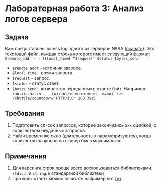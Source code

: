 # Лабораторная работа 3: Анализ логов сервера

## Задача
Вам предоставлен access.log одного из серверов NASA ([скачать](https://drive.google.com/file/d/1jjzMocc0Rn9TqkK_51Oo93Fy78KYnm2i/view)).
Это текстовый файл, каждая строка которого имеет следующий формат:
`$remote_addr - - [$local_time] “$request” $status $bytes_send`
* `$remote_addr` - источник запроса.
* `$local_time` - время запроса.
* `$request` - запрос.
* `$status` - статус ответ.
* `$bytes_send` - количество переданных в ответе байт.
Например:
`198.112.92.15 - - [03/Jul/1995:10:50:02 -0400] "GET /shuttle/countdown/ HTTP/1.0" 200 3985`

## Требования
1. Подготовить список запросов, которые закончились `5xx` ошибкой, с
количеством неудачных запросов.
2. Найти временное окно (длительностью параметризуются), когда
количество запросов на сервер было максимально.

## Примечания
1. Для парсинга строк проще всего воспользоваться библиотеками.
`stdio.h` и `string.h` стандартной библиотеки
2. Про коды ответа можно почитать например вот [тут](https://en.wikipedia.org/wiki/List_of_HTTP_status_codes).